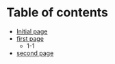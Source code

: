 # Table of contents

* [Initial page](README.md)
* [first page](first-page.md)
    * 1-1
* [second page](second-page.md)

